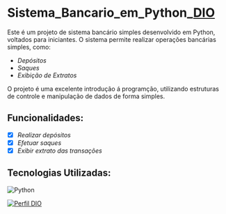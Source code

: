 # Sistema_Bancario_em_Python_[DIO](https://web.dio.me/home)

Este é um projeto de sistema bancário simples desenvolvido em Python, voltados para iniciantes. O sistema permite realizar operações bancárias simples, como:

- *Depósitos*
- *Saques*
- *Exibição de Extratos*

O projeto é uma excelente introdução á programção, utilizando estruturas de controle e manipulação de dados de forma simples.

## Funcionalidades:
 - [x] *Realizar depósitos*
 - [x] *Efetuar saques*
 - [x] *Exibir extrato das transações*

 ## Tecnologias Utilizadas:
![Python](https://img.shields.io/badge/python-3670A0?style=for-the-badge&logo=python&logoColor=ffdd54)

[![Perfil DIO](https://img.shields.io/badge/-Meu%20Perfil%20na%20DIO-000?style=for-the-badge)](https://web.dio.me/users/h_c_batista2002)
